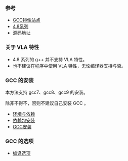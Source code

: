 

### 参考

- [GCC镜像站点](https://gcc.gnu.org/mirrors.html)
- [4.8系列](https://gcc.gnu.org/gcc-4.8/)
- [源码地址](http://ftp.gnu.org/gnu/gcc/)

### 关于 VLA 特性

- 4.8 系列的 g++ 并不支持 VLA 特性。
- 也不建议在程序中使用 VLA 特性，无论编译器支持与否。

### GCC 的安装

本方法支持 gcc7、gcc8、gcc9 的安装。

除非不得不，否则不建议自己安装 GCC 。

- [环境与依赖](环境与依赖.md)
- [依赖包安装](依赖包安装.md)
- [GCC安装](GCC安装.md)

### GCC 的选项

- [编译选项](编译选项.md)
